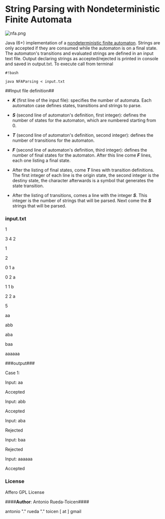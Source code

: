 # **String Parsing with Nondeterministic Finite Automata** #

![nfa.png](https://bitbucket.org/repo/rndAKA/images/3388128771-nfa.png)

Java (6+) implementation of a [nondeterministic finite automaton](http://en.wikipedia.org/wiki/Nondeterministic_finite_automaton).  Strings are only accepted if they are consumed while the automaton is on a final state. The automaton's transitions and evaluated strings are defined in an input text file. Output declaring strings as accepted/rejected is printed in console and saved in output.txt. To execute call from terminal

```
#!bash

java NFAParsing < input.txt
```

##Input file definition##
* ***K*** (first line of the input file): specifies the number of automata. Each automaton case defines states, transitions and strings to parse.  

* ***S*** (second line of automaton's definition, first integer): defines the number of states for the automaton, which are numbered starting from 0.  

* ***T***  (second line of automaton's definition, second integer): defines the number of transitions for the automaton.

*  ***F*** (second line of automaton's definition, third integer): defines the number of final states for the automaton. After this line come ***F*** lines, each one listing a final state.

* After the listing of final states, come ***T*** lines with transition definitions. The first integer of each line is the origin state, the second integer is the destiny state, the character afterwards is a symbol that generates the state transition. 

* After the listing of transitions, comes a line with the integer ***S***. This integer is the number of strings that will be parsed. Next come the ***S*** strings that will be parsed. 

### input.txt ###
1  

3 4 2  

1  

2  

0 1 a  

0 2 a 

1 1 b  

2 2 a  

5 

aa  

abb  

aba 

baa  

aaaaaa 

###output###

Case 1:

Input: aa

Accepted


Input: abb

Accepted


Input: aba

Rejected


Input: baa

Rejected


Input: aaaaaa

Accepted


### License ###

Affero GPL License

####**Author**: Antonio Rueda-Toicen####

antonio "." rueda "." toicen [ at ] gmail